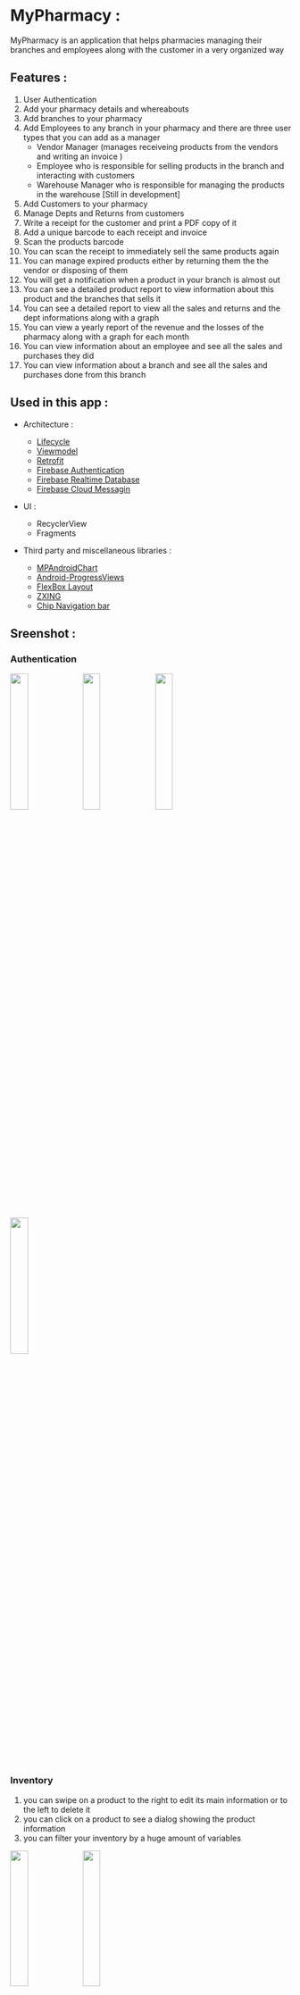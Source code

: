 # MyPharmacy :
MyPharmacy is an application that helps pharmacies managing their branches and employees along with the customer in a very organized way 

## Features :
1. User Authentication
2. Add your pharmacy details and whereabouts
3. Add branches to your pharmacy
4. Add Employees to any branch in your pharmacy and there are three user types that you can add as a manager 
    - Vendor Manager (manages receiveing products from the vendors and writing an invoice )
    - Employee who is responsible for selling products in the branch and interacting with customers
    - Warehouse Manager who is responsible for managing the products in the warehouse [Still in development]
5. Add Customers to your pharmacy
6. Manage Depts and Returns from customers
7. Write a receipt for the customer and print a PDF copy of it 
8. Add a unique barcode to each receipt and invoice 
9. Scan the products barcode 
10. You can scan the receipt to immediately sell the same products again
11. You can manage expired products either by returning them the the vendor or disposing of them
12. You will get a notification when a product in your branch is almost out 
13. You can see a detailed product report to view information about this product and the branches that sells it
14. You can see a detailed report to view all the sales and returns and the dept informations along with a graph
15. You can view a yearly report of the revenue and the losses of the pharmacy along with a graph for each month
16. You can view information about an employee and see all the sales and purchases they did
17. You can view information about a branch and see all the sales and purchases done from this branch

## Used in this app :
- Architecture :
	- [Lifecycle](https://developer.android.com/jetpack/androidx/releases/lifecycle)
	- [Viewmodel](https://developer.android.com/topic/libraries/architecture/viewmodel)
	- [Retrofit](https://square.github.io/retrofit/)
	- [Firebase Authentication](https://firebase.google.com/docs/auth)
	- [Firebase Realtime Database](https://firebase.google.com/docs/database)
	- [Firebase Cloud Messagin](https://firebase.google.com/docs/cloud-messaging)

- UI :
	- RecyclerView
	- Fragments

- Third party and miscellaneous libraries :
	- [MPAndroidChart](https://github.com/PhilJay/MPAndroidChart)
	- [Android-ProgressViews](https://github.com/zekapp/Android-ProgressViews)
	- [FlexBox Layout](https://github.com/google/flexbox-layout)
	- [ZXING](https://github.com/journeyapps/zxing-android-embedded)
	- [Chip Navigation bar](https://github.com/ismaeldivita/chip-navigation-bar)

## Sreenshot :
### Authentication
<p float="left">                                                                                        
<img src="https://user-images.githubusercontent.com/80918411/131255140-cd80241d-6009-452f-8493-8b8d2f54f64e.gif" width="25%">
<img src="https://user-images.githubusercontent.com/80918411/131254998-2aa23d01-a964-4e73-bda2-df2f5660485c.jpg" width="25%">
<img src="https://user-images.githubusercontent.com/80918411/131255022-069b3f2c-432b-46c4-b0a8-5f9ef99e0c1a.jpg" width="25%">
<img src="https://user-images.githubusercontent.com/80918411/131255029-03c07ce5-155a-494f-ad3a-6212fed97779.jpg" width="25%">
</p>
	
### Inventory 
1. you can swipe on a product to the right to edit its main information or to the left to delete it
2. you can click on a product to see a dialog showing the product information
3. you can filter your inventory by a huge amount of variables
<p float="left">                                                                                        
<img src="https://user-images.githubusercontent.com/80918411/131258820-7802a52f-87a9-49ac-a99b-c4fd3f8950f2.gif" width="25%">
<img src="https://user-images.githubusercontent.com/80918411/131258736-e41f4ecb-a9fd-41f7-90eb-c7f2a728efb1.jpg" width="25%">
</p>

### Sales
#### Adding products to the cart
1. you can add any amount of items to the selected list 
2. if a product is expired you will not be able to add it
3. you will get a notification if the quantity of a product is less than the entered lowest amountto remind you to buyit again
4. a pdf receipt will generate after each sale and it will have a unique barcode 
5. you can scan any receipt barcode to regenerate the receipt immediately
<p float="left">                                                                                        
<img src="https://user-images.githubusercontent.com/80918411/131258926-fad9af3d-6b06-4adf-8b5c-2fbd3935c633.jpg" width="20%">
<img src="https://user-images.githubusercontent.com/80918411/131258925-5c891e8f-6771-49cf-8257-ebf685fc4495.jpg" width="20%">
<img src="https://user-images.githubusercontent.com/80918411/131289339-b9d8c366-5919-46c8-95d1-2d8218dbe5a2.png" width="20%">
<img src="https://user-images.githubusercontent.com/80918411/131289324-abee7a34-f358-4a30-aba6-2ddaf5fd8742.jpg" width="20%">
</p>

#### Setting the customer or adding a new one
1. when selling the products you can either assign the receipt to an existing customer or create a new one 
2. the customer can pay the entire amount or pay some of it and continue paying later
<p float="left">                                                                                        
<img src="https://user-images.githubusercontent.com/80918411/131258949-b76f6603-5e0f-44f2-89c9-982f190a9bb7.jpg" width="25%">
<img src="https://user-images.githubusercontent.com/80918411/131258950-786c80b0-78ba-4436-b6b0-ead337a9d238.jpg" width="25%">
<img src="https://user-images.githubusercontent.com/80918411/131258947-f0344922-6e04-400c-bc86-fdaeeda689bc.jpg" width="25%">
</p>

### Customers Informations:
<p float="left">                                                                                        
<img src="https://user-images.githubusercontent.com/80918411/131259731-5fb90c1f-4624-40b7-909a-40b112ee2245.jpg" width="25%">
<img src="https://user-images.githubusercontent.com/80918411/131259737-ffef649d-f7dc-4987-8a0e-62e15f864f59.jpg" width="25%">
<img src="https://user-images.githubusercontent.com/80918411/131259729-1bf702dc-6f9f-441b-b923-b2ff2e200113.jpg" width="25%">
<img src="https://user-images.githubusercontent.com/80918411/131259743-f69f9ad7-d634-4f93-bf7f-9fa4f00dd396.jpg" width="25%">
</p>

